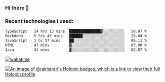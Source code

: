 ### Hi there 👋

### Recent technologies I used:
<!--START_SECTION:waka-->

```txt
TypeScript   14 hrs 13 mins  ██████████████▓░░░░░░░░░░   58.87 %
Markdown     5 hrs 45 mins   ██████░░░░░░░░░░░░░░░░░░░   23.84 %
JavaScript   1 hr 57 mins    ██░░░░░░░░░░░░░░░░░░░░░░░   08.11 %
HTML         43 mins         ▓░░░░░░░░░░░░░░░░░░░░░░░░   03.00 %
Java         41 mins         ▓░░░░░░░░░░░░░░░░░░░░░░░░   02.87 %
```

<!--END_SECTION:waka-->
[![wakatime](https://wakatime.com/badge/user/fe50d444-0cee-4d14-a0b3-b9e8509eb4d0.svg)](https://wakatime.com/@fe50d444-0cee-4d14-a0b3-b9e8509eb4d0)

[![An image of @rakharan's Holopin badges, which is a link to view their full Holopin profile](https://holopin.me/rakharan)](https://holopin.io/@rakharan)
